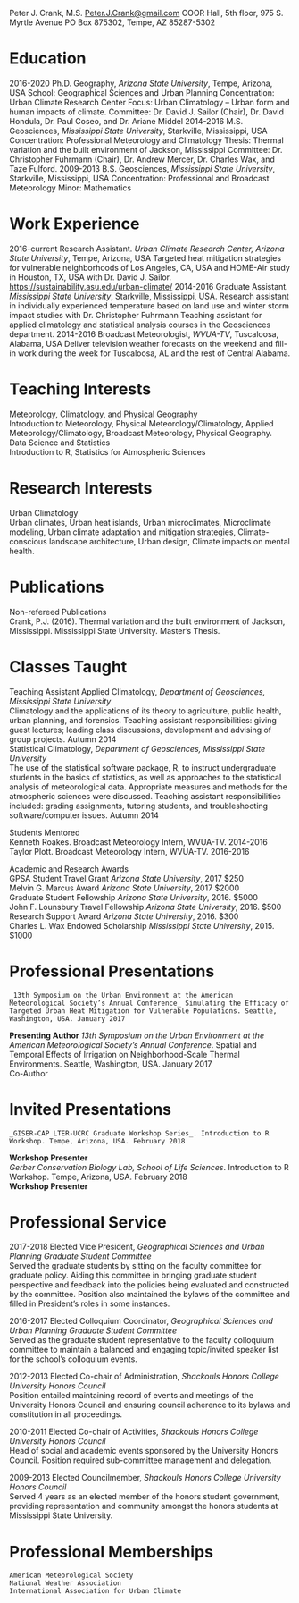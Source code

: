 Peter J. Crank, M.S.
Peter.J.Crank@gmail.com
COOR Hall, 5th floor, 975 S. Myrtle Avenue
PO Box 875302, Tempe, AZ 85287-5302
# **Education**
2016-2020	Ph.D. 	Geography, *Arizona State University*, Tempe, Arizona, USA
				School: Geographical Sciences and Urban Planning
				Concentration: Urban Climate Research Center
				Focus: Urban Climatology – Urban form and human
				impacts of climate.
				Committee: Dr. David J. Sailor (Chair), Dr. David Hondula,
				Dr. Paul Coseo, and Dr. Ariane Middel
2014-2016	M.S. 	Geosciences, *Mississippi State University*, Starkville, Mississippi, USA
				Concentration: Professional Meteorology and Climatology
				Thesis: Thermal variation and the built environment of
				Jackson, Mississippi
				Committee: Dr. Christopher Fuhrmann (Chair), Dr. Andrew
				Mercer, Dr. Charles Wax, and Taze Fulford.
2009-2013	B.S.	Geosciences, *Mississippi State University*, Starkville, Mississippi, USA
				Concentration: Professional and Broadcast Meteorology
				Minor: Mathematics

# **Work Experience**
2016-current	Research Assistant. *Urban Climate Research Center, Arizona
			State University*, Tempe, Arizona, USA
				Targeted heat mitigation strategies for vulnerable
				neighborhoods of Los Angeles, CA, USA and HOME-Air study
				in Houston, TX, USA with Dr. David J. Sailor.
				https://sustainability.asu.edu/urban-climate/
2014-2016		Graduate Assistant. *Mississippi State University*, Starkville,
			Mississippi, USA.
				Research assistant in individually experienced temperature
				based on land use and winter storm impact studies with Dr.
				Christopher Fuhrmann
				Teaching assistant for applied climatology and statistical
				analysis courses in the Geosciences department.
2014-2016		Broadcast Meteorologist, *WVUA-TV*, Tuscaloosa, Alabama, USA
				Deliver television weather forecasts on the weekend and fill-
				in work during the week for Tuscaloosa, AL and the rest of
				Central Alabama.

# **Teaching Interests**
Meteorology, Climatology, and Physical Geography  
	Introduction to Meteorology, Physical Meteorology/Climatology, Applied Meteorology/Climatology, Broadcast Meteorology, Physical Geography.
Data Science and Statistics  
		Introduction to R, Statistics for Atmospheric Sciences

# **Research Interests**
Urban Climatology  
  Urban climates, Urban heat islands, Urban microclimates, Microclimate modeling, Urban climate adaptation and mitigation strategies, Climate-conscious landscape architecture, Urban design, Climate impacts on mental health.

# **Publications**
Non-refereed Publications  
  Crank, P.J. (2016). Thermal variation and the built environment of Jackson, Mississippi. Mississippi State University. Master’s Thesis.  

# **Classes Taught**
Teaching Assistant
Applied Climatology, _Department of Geosciences, Mississippi State University_  
	Climatology and the applications of its theory to agriculture, public
	health, urban planning, and forensics. Teaching assistant responsibilities:
	giving guest lectures; leading class discussions, development and advising
	of group projects.             Autumn 2014  
Statistical Climatology, _Department of Geosciences, Mississippi State University_  
	The use of the statistical software package, R, to instruct undergraduate
	students in the basics of statistics, as well as approaches to the statistical
	analysis of meteorological data. Appropriate measures and methods for
	the atmospheric sciences were discussed. Teaching assistant
	responsibilities included: grading assignments, tutoring students, and
	troubleshooting software/computer issues.            Autumn 2014  

Students Mentored  
  Kenneth Roakes. Broadcast Meteorology Intern, WVUA-TV.		2014-2016  
  Taylor Plott. Broadcast Meteorology Intern, WVUA-TV.			2016-2016  

Academic and Research Awards  
GPSA Student Travel Grant			_Arizona State University_, 2017	$250  
Melvin G. Marcus Award			_Arizona State University_, 2017	$2000  
Graduate Student Fellowship		_Arizona State University_, 2016.	$5000  
John F. Lounsbury Travel Fellowship	_Arizona State University_, 2016.	$500  
Research Support Award			_Arizona State University_, 2016.	$300  
Charles L. Wax Endowed Scholarship	_Mississippi State University_, 2015.	$1000  

# **Professional Presentations**  
	_13th Symposium on the Urban Environment at the American Meteorological	Society’s Annual Conference_ Simulating the Efficacy of Targeted Urban Heat	Mitigation for Vulnerable Populations. Seattle, Washington, USA. January 2017  
**Presenting Author**
	_13th Symposium on the Urban Environment at the American Meteorological	Society’s Annual Conference_. Spatial and Temporal Effects of Irrigation on	Neighborhood-Scale Thermal Environments. Seattle, Washington, USA. January	2017  
Co-Author

# **Invited Presentations**  
	_GISER-CAP LTER-UCRC Graduate Workshop Series_. Introduction to R Workshop.	Tempe, Arizona, USA. February 2018  
**Workshop Presenter**  
	_Gerber Conservation Biology Lab, School of Life Sciences_. Introduction to R	Workshop. Tempe, Arizona, USA. February 2018  
**Workshop Presenter**  

# **Professional Service**  
2017-2018	Elected Vice President, _Geographical Sciences and Urban Planning	Graduate Student Committee_  
		Served the graduate students by sitting on the faculty committee for
		graduate policy. Aiding this committee in bringing graduate student
		perspective and feedback into the policies being evaluated and
		constructed by the committee. Position also maintained the bylaws of
		the committee and filled in President’s roles in some instances.

2016-2017	Elected Colloquium Coordinator, _Geographical Sciences and Urban Planning	Graduate Student Committee_  
		Served as the graduate student representative to the faculty colloquium
		committee to maintain a balanced and engaging topic/invited speaker
		list for the school’s colloquium events.

2012-2013	Elected Co-chair of Administration, _Shackouls Honors College University Honors	Council_  
		Position entailed maintaining record of events and meetings of the
		University Honors Council and ensuring council adherence to its bylaws
		and constitution in all proceedings.

2010-2011	Elected Co-chair of Activities, _Shackouls Honors College University Honors	Council_  
		Head of social and academic events sponsored by the University Honors
		Council. Position required sub-committee management and delegation.

2009-2013	Elected Councilmember, _Shackouls Honors College University Honors Council_  
		Served 4 years as an elected member of the honors student government,
		providing representation and community amongst the honors students at
		Mississippi State University.


# Professional Memberships  
	American Meteorological Society  
	National Weather Association  
	International Association for Urban Climate  
